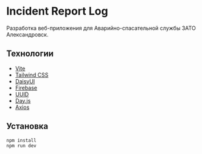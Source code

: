 # Incident Report Log

Разработка веб-приложения для Аварийно-спасательной службы ЗАТО Александровск.

## Технологии

- [Vite](https://vitejs.dev/)
- [Tailwind CSS](https://tailwindcss.com/)
- [DaisyUI](https://daisyui.com/)
- [Firebase](https://firebase.google.com/)
- [UUID](https://www.npmjs.com/package/uuid)
- [Day.js](https://day.js.org/)
- [Axios](https://axios-http.com/)

## Установка

```bash
npm install
npm run dev
```
